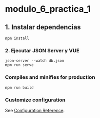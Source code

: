 # modulo_6_practica_1

## 1. Instalar dependencias
```
npm install
```

### 2. Ejecutar JSON Server y VUE
```
json-server --watch db.json
npm run serve
```

### Compiles and minifies for production
```
npm run build
```

### Customize configuration
See [Configuration Reference](https://cli.vuejs.org/config/).
